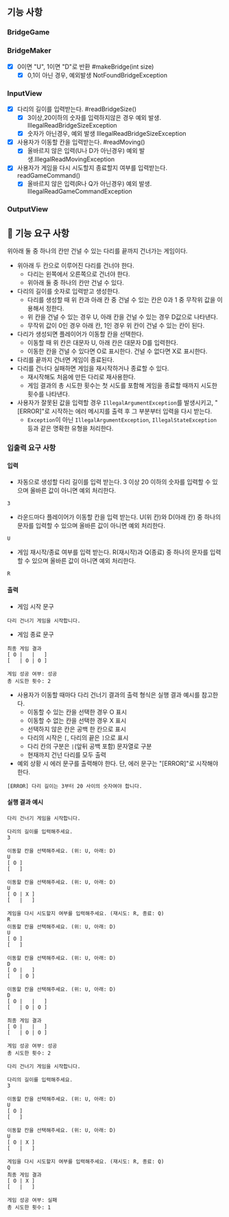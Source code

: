 ## 기능 사항

### BridgeGame

### BridgeMaker

* [x] 0이면 "U", 1이면 "D"로 반환 #makeBridge(int size)
    * [x] 0,1이 아닌 경우, 예외발생 NotFoundBridgeException

### InputView

* [x] 다리의 길이를 입력받는다. #readBridgeSize()
    * [x] 3이상,20이하의 숫자를 입력하지않은 경우 예외 발생. IllegalReadBridgeSizeException
    * [x] 숫자가 아닌경우, 예외 발생 IllegalReadBridgeSizeException
* [x] 사용자가 이동할 칸을 입력받는다. #readMoving()
    * [x] 올바르지 않은 입력(U나 D가 아닌경우) 예외 발생.IllegalReadMovingException
* [x] 사용자가 게임을 다시 시도할지 종료할지 여부를 입력받는다. readGameCommand()
    * [x] 올바르지 않은 입력(R나 Q가 아닌경우) 예외 발생. IllegalReadGameCommandException

### OutputView

## 🚀 기능 요구 사항

위아래 둘 중 하나의 칸만 건널 수 있는 다리를 끝까지 건너가는 게임이다.

- 위아래 두 칸으로 이루어진 다리를 건너야 한다.
    - 다리는 왼쪽에서 오른쪽으로 건너야 한다.
    - 위아래 둘 중 하나의 칸만 건널 수 있다.
- 다리의 길이를 숫자로 입력받고 생성한다.
    - 다리를 생성할 때 위 칸과 아래 칸 중 건널 수 있는 칸은 0과 1 중 무작위 값을 이용해서 정한다.
    - 위 칸을 건널 수 있는 경우 U, 아래 칸을 건널 수 있는 경우 D값으로 나타낸다.
    - 무작위 값이 0인 경우 아래 칸, 1인 경우 위 칸이 건널 수 있는 칸이 된다.
- 다리가 생성되면 플레이어가 이동할 칸을 선택한다.
    - 이동할 때 위 칸은 대문자 U, 아래 칸은 대문자 D를 입력한다.
    - 이동한 칸을 건널 수 있다면 O로 표시한다. 건널 수 없다면 X로 표시한다.
- 다리를 끝까지 건너면 게임이 종료된다.
- 다리를 건너다 실패하면 게임을 재시작하거나 종료할 수 있다.
    - 재시작해도 처음에 만든 다리로 재사용한다.
    - 게임 결과의 총 시도한 횟수는 첫 시도를 포함해 게임을 종료할 때까지 시도한 횟수를 나타낸다.
- 사용자가 잘못된 값을 입력할 경우 `IllegalArgumentException`를 발생시키고, "[ERROR]"로 시작하는 에러 메시지를 출력 후 그 부분부터 입력을 다시 받는다.
    - `Exception`이 아닌 `IllegalArgumentException`, `IllegalStateException` 등과 같은 명확한 유형을 처리한다.

### 입출력 요구 사항

#### 입력

- 자동으로 생성할 다리 길이를 입력 받는다. 3 이상 20 이하의 숫자를 입력할 수 있으며 올바른 값이 아니면 예외 처리한다.

```
3
```

- 라운드마다 플레이어가 이동할 칸을 입력 받는다. U(위 칸)와 D(아래 칸) 중 하나의 문자를 입력할 수 있으며 올바른 값이 아니면 예외 처리한다.

```
U
```

- 게임 재시작/종료 여부를 입력 받는다. R(재시작)과 Q(종료) 중 하나의 문자를 입력할 수 있으며 올바른 값이 아니면 예외 처리한다.

```
R
```

#### 출력

- 게임 시작 문구

```
다리 건너기 게임을 시작합니다.
```

- 게임 종료 문구

```
최종 게임 결과
[ O |   |   ]
[   | O | O ]

게임 성공 여부: 성공
총 시도한 횟수: 2
```

- 사용자가 이동할 때마다 다리 건너기 결과의 출력 형식은 실행 결과 예시를 참고한다.
    - 이동할 수 있는 칸을 선택한 경우 O 표시
    - 이동할 수 없는 칸을 선택한 경우 X 표시
    - 선택하지 않은 칸은 공백 한 칸으로 표시
    - 다리의 시작은 `[`, 다리의 끝은 `]`으로 표시
    - 다리 칸의 구분은 ` | `(앞뒤 공백 포함) 문자열로 구분
    - 현재까지 건넌 다리를 모두 출력
- 예외 상황 시 에러 문구를 출력해야 한다. 단, 에러 문구는 "[ERROR]"로 시작해야 한다.

```
[ERROR] 다리 길이는 3부터 20 사이의 숫자여야 합니다.
```

#### 실행 결과 예시

```
다리 건너기 게임을 시작합니다.

다리의 길이를 입력해주세요.
3

이동할 칸을 선택해주세요. (위: U, 아래: D)
U
[ O ]
[   ]

이동할 칸을 선택해주세요. (위: U, 아래: D)
U
[ O | X ]
[   |   ]

게임을 다시 시도할지 여부를 입력해주세요. (재시도: R, 종료: Q)
R
이동할 칸을 선택해주세요. (위: U, 아래: D)
U
[ O ]
[   ]

이동할 칸을 선택해주세요. (위: U, 아래: D)
D
[ O |   ]
[   | O ]

이동할 칸을 선택해주세요. (위: U, 아래: D)
D
[ O |   |   ]
[   | O | O ]

최종 게임 결과
[ O |   |   ]
[   | O | O ]

게임 성공 여부: 성공
총 시도한 횟수: 2
```

```
다리 건너기 게임을 시작합니다.

다리의 길이를 입력해주세요.
3

이동할 칸을 선택해주세요. (위: U, 아래: D)
U
[ O ]
[   ]

이동할 칸을 선택해주세요. (위: U, 아래: D)
U
[ O | X ]
[   |   ]

게임을 다시 시도할지 여부를 입력해주세요. (재시도: R, 종료: Q)
Q
최종 게임 결과
[ O | X ]
[   |   ]

게임 성공 여부: 실패
총 시도한 횟수: 1
```
